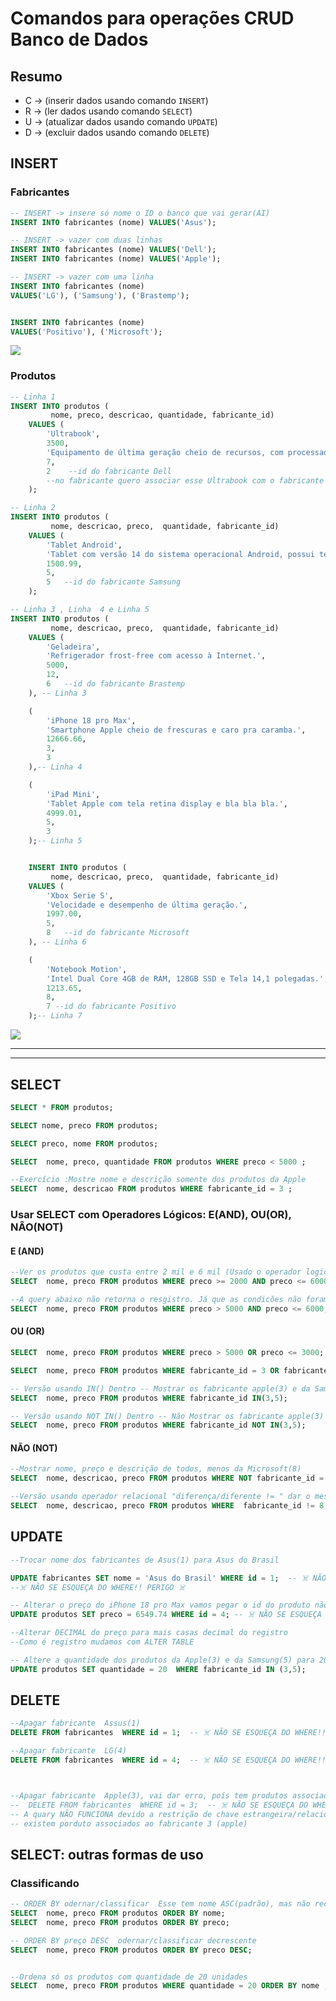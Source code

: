 # Comandos para operações CRUD Banco de Dados

## Resumo

- C -> (inserir dados usando comando `INSERT`)
- R -> (ler dados usando comando `SELECT`)
- U -> (atualizar dados usando comando `UPDATE`)
- D -> (excluir dados usando comando `DELETE`)

## INSERT

### Fabricantes
<!-- Vamos incluir os nomes do fabricantes na tapela Fabricantes que tem o ID e nome -->

```sql
-- INSERT -> insere só nome o ID o banco que vai gerar(AI)
INSERT INTO fabricantes (nome) VALUES('Asus');
```

```sql
-- INSERT -> vazer com duas linhas
INSERT INTO fabricantes (nome) VALUES('Dell');
INSERT INTO fabricantes (nome) VALUES('Apple');
```

```sql
-- INSERT -> vazer com uma linha
INSERT INTO fabricantes (nome) 
VALUES('LG'), ('Samsung'), ('Brastemp');


INSERT INTO fabricantes (nome) 
VALUES('Positivo'), ('Microsoft');

```
![](crud_fabricante.PNG)


### Produtos
<!-- vamos inserir na tabela prodturos o que foi pedido no caso nome, preco, descricao, quantidade, fabricante_id-->

```sql
-- Linha 1
INSERT INTO produtos (
         nome, preco, descricao, quantidade, fabricante_id) 
    VALUES (
        'Ultrabook',
        3500,
        'Equipamento de última geração cheio de recursos, com processador Inter Core i9 do balacobaco',
        7,
        2    --id do fabricante Dell    
        --no fabricante quero associar esse Ultrabook com o fabricante Dell está na segunda posição id2
    );

-- Linha 2 
INSERT INTO produtos (
         nome, descricao, preco,  quantidade, fabricante_id) 
    VALUES (
        'Tablet Android',        
        'Tablet com versão 14 do sistema operacional Android, possui tela de 10 polegadas e armazenamento de 128 GB, e 64 GB de RAM.',
        1500.99,
        5,
        5   --id do fabricante Samsung           
    );

-- Linha 3 , Linha  4 e Linha 5
INSERT INTO produtos (
         nome, descricao, preco,  quantidade, fabricante_id) 
    VALUES (
        'Geladeira',        
        'Refrigerador frost-free com acesso à Internet.',
        5000,
        12,
        6   --id do fabricante Brastemp           
    ), -- Linha 3

    (
        'iPhone 18 pro Max',
        'Smartphone Apple cheio de frescuras e caro pra caramba.',
        12666.66,
        3,  
        3
    ),-- Linha 4

    (
        'iPad Mini',
        'Tablet Apple com tela retina display e bla bla bla.',
        4999.01,
        5,  
        3
    );-- Linha 5


    INSERT INTO produtos (
         nome, descricao, preco,  quantidade, fabricante_id) 
    VALUES (
        'Xbox Serie S',        
        'Velocidade e desempenho de última geração.',
        1997.00,
        5,
        8   --id do fabricante Microsoft           
    ), -- Linha 6

    (
        'Notebook Motion',
        'Intel Dual Core 4GB de RAM, 128GB SSD e Tela 14,1 polegadas.',
        1213.65,
        8,  
        7 --id do fabricante Positivo
    );-- Linha 7 


```

![](crud_fabricantes.PNG)



---
---

## SELECT
<!-- SELECT ler dados que estão no FROM (tabela) -->

<!-- O * é para ler todos os dados da tabela(FROM)-->
```sql
SELECT * FROM produtos;
```

<!-- para ler o nome e preço da tabela(FROM) é só escrever o nome que você deu para esses campos-->
```sql
SELECT nome, preco FROM produtos;
```

<!-- para ler o preço e depois o nome da tabela(FROM) é só escrever o nome que você deu para esses campos-->
```sql
SELECT preco, nome FROM produtos;
```

<!-- para ler o mesmo de cima, porém com criterio coloque o WHERE e o que você precisa -->
```sql
SELECT  nome, preco, quantidade FROM produtos WHERE preco < 5000 ;
```


```sql
--Exercício :Mostre nome e descrição somente dos produtos da Apple
SELECT  nome, descricao FROM produtos WHERE fabricante_id = 3 ;
```

### Usar SELECT com Operadores Lógicos: E(AND), OU(OR), NÂO(NOT)


#### E (AND)
```sql
--Ver os produtos que custa entre 2 mil e 6 mil (Usado o operador logico E (AND) ) da tabela 
SELECT  nome, preco FROM produtos WHERE preco >= 2000 AND preco <= 6000;

--A query abaixo não retorna o resgistro. Já que as condicões não foram totalmente atendidas
SELECT  nome, preco FROM produtos WHERE preco > 5000 AND preco <= 6000;

```


#### OU (OR)
```sql
SELECT  nome, preco FROM produtos WHERE preco > 5000 OR preco <= 3000;
```

<!-- Exercício exiba nome e preço somente dos produtos da apple(3) e da Samsung(5) Usamos o OR(Ou), 
pois não tem como o produto ser fabricado pelo mesmos fabricantes, é um ou outro fabricante -->
```sql
SELECT  nome, preco FROM produtos WHERE fabricante_id = 3 OR fabricante_id = 5;

-- Versão usando IN() Dentro -- Mostrar os fabricante apple(3) e da Samsung(5) 
SELECT  nome, preco FROM produtos WHERE fabricante_id IN(3,5);

-- Versão usando NOT IN() Dentro -- Não Mostrar os fabricante apple(3) e da Samsung(5)
SELECT  nome, preco FROM produtos WHERE fabricante_id NOT IN(3,5);
```



#### NÃO (NOT)
```sql
--Mostrar nome, preço e descrição de todos, menos da Microsoft(8)
SELECT  nome, descricao, preco FROM produtos WHERE NOT fabricante_id = 8;

--Versão usando operador relacional "diferença/diferente != " dar o mesmo resultado de cima
SELECT  nome, descricao, preco FROM produtos WHERE  fabricante_id != 8;

```


## UPDATE
<!-- UPDATE alterar dados que estão no FROM (tabela) -->

```sql
--Trocar nome dos fabricantes de Asus(1) para Asus do Brasil

UPDATE fabricantes SET nome = 'Asus do Brasil' WHERE id = 1;  -- ☠️ NÃO SE ESQUEÇA DO WHERE!! PERIGO
--☠️ NÃO SE ESQUEÇA DO WHERE!! PERIGO ☠️

-- Alterar o preço do iPhone 18 pro Max vamos pegar o id do produto não do fabricante
UPDATE produtos SET preco = 6549.74 WHERE id = 4; -- ☠️ NÃO SE ESQUEÇA DO WHERE!! PERIGO ☠️

--Alterar DECIMAL do preço para mais casas decimal do registro
--Como é registro mudamos com ALTER TABLE
```

```sql
-- Altere a quantidade dos produtos da Apple(3) e da Samsung(5) para 20 unidades
UPDATE produtos SET quantidade = 20  WHERE fabricante_id IN (3,5);

```


## DELETE
<!-- DELETE deleta dados que estão no FROM (tabela) -->
<!-- ☠️ NÃO SE ESQUEÇA DO WHERE!! PERIGO senão deleta tudo ☠️ -->

```sql
--Apagar fabricante  Assus(1)
DELETE FROM fabricantes  WHERE id = 1;  -- ☠️ NÃO SE ESQUEÇA DO WHERE!! PERIGO! Senão deleta tudo ☠️ 

--Apagar fabricante  LG(4)
DELETE FROM fabricantes  WHERE id = 4;  -- ☠️ NÃO SE ESQUEÇA DO WHERE!! PERIGO! Senão deleta tudo ☠️



--Apagar fabricante  Apple(3), vai dar erro, poís tem produtos associado. 
--  DELETE FROM fabricantes  WHERE id = 3;  -- ☠️ NÃO SE ESQUEÇA DO WHERE!! PERIGO! Senão deleta tudo ☠️
-- A quary NÃO FUNCIONA devido a restrição de chave estrangeira/relacionamento, ou seja,
-- existem porduto associados ao fabricante 3 (apple)
```



## SELECT: outras formas de uso 

### Classificando

```sql
-- ORDER BY odernar/classificar  Esse tem nome ASC(padrão), mas não recisa escrever vai automatico
SELECT  nome, preco FROM produtos ORDER BY nome;
SELECT  nome, preco FROM produtos ORDER BY preco;

-- ORDER BY preço DESC  odernar/classificar decrescente
SELECT  nome, preco FROM produtos ORDER BY preco DESC;


--Ordena só os produtos com quantidade de 20 unidades
SELECT  nome, preco FROM produtos WHERE quantidade = 20 ORDER BY nome ;








```




